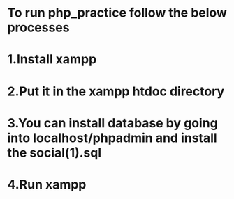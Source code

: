 # To run php_practice follow the below processes
# 1.Install xampp
# 2.Put it in the xampp htdoc directory
# 3.You can install database by going into localhost/phpadmin and install the social(1).sql 
# 4.Run xampp 
